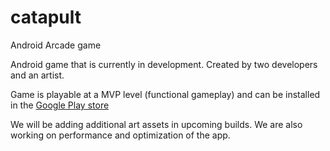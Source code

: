 # catapult
Android Arcade game

Android game that is currently in development.  Created by two developers and an artist.   

Game is playable at a MVP level (functional gameplay) and can be installed in the [Google Play store](https://play.google.com/store/apps/details?id=com.umm.randomgame)

We will be adding additional art assets in upcoming builds. We are also working on performance and optimization of the app.  
